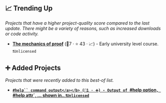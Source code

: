 ## 📈 Trending Up

_Projects that have a higher project-quality score compared to the last update. There might be a variety of reasons, such as increased downloads or code activity._

- <b><a href="https://hrmacbeth.github.io/math2001/">The mechanics of proof</a></b> (🥉7 ·  ⭐ 43 · 📈) - Early university level course. <code>❗Unlicensed</code>

## ➕ Added Projects

_Projects that were recently added to this best-of list._

- <b><a href="https://live.lean-lang.org/#code=import%20Mathlib.Tactic%0D%0A%0D%0A%23help%20option%0D%0A%23help%20attr%0D%0A%23help%20cats%0D%0A%23help%20term%0D%0A%23help%20tactic%0D%0A%23help%20conv%0D%0A%23help%20command%0D%0A">`#help`` command output</a></b> (🥉1 · ➕) - Output of `#help option`, `#help attr`, ... shown in.. <code>❗Unlicensed</code>

